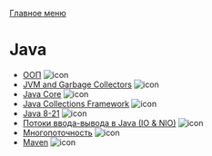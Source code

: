 [Главное меню](../README.md)

# Java

+ [ООП](oop.md) ![icon][done]
+ [JVM and Garbage Collectors](jvm.md) ![icon][done]
+ [Java Core](core.md) ![icon][done]
+ [Java Collections Framework](jcf.md) ![icon][done]
+ [Java 8-21](java_versions.md) ![icon][done]
+ [Потоки ввода-вывода в Java (IO & NIO)](io.md) ![icon][done]
+ [Многопоточность](concurrency.md) ![icon][done]
+ [Maven](maven.md) ![icon][done]

[done]:../done.png
